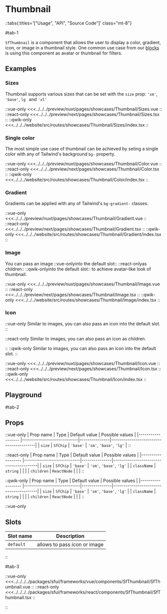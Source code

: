 # Thumbnail

::tabs{:titles='["Usage", "API", "Source Code"]' class="mt-8"}

#tab-1

`SfThumbnail` is a component that allows the user to display a color, gradient, icon, or image in a thumbnail style. One common use case from our [blocks](../blocks/Filters.html) is using this component as avatar or thumbnail for filters.

## Examples

### Sizes

Thumbnail supports various sizes that can be set with the `size` prop: `'sm'`, `'base'`, `lg ` and `'xl'`

<Showcase showcase-name="Thumbnail/Sizes">

::vue-only
<<<../../../preview/nuxt/pages/showcases/Thumbnail/Sizes.vue
::
::react-only
<<<../../../preview/next/pages/showcases/Thumbnail/Sizes.tsx
::
::qwik-only
<<<../../../website/src/routes/showcases/Thumbnail/Sizes/index.tsx
::
</Showcase>

### Single color

The most simple use case of thumbnail can be achieved by seting a single color with any of Tailwind's background `bg-` property.

<Showcase showcase-name="Thumbnail/Color">

::vue-only
<<<../../../preview/nuxt/pages/showcases/Thumbnail/Color.vue
::
::react-only
<<<../../../preview/next/pages/showcases/Thumbnail/Color.tsx
::
::qwik-only
<<<../../../website/src/routes/showcases/Thumbnail/Color/index.tsx
::
</Showcase>

### Gradient

Gradients can be applied with any of Tailwind's `bg-gradient-` classes.

<Showcase showcase-name="Thumbnail/Gradient">

::vue-only
<<<../../../preview/nuxt/pages/showcases/Thumbnail/Gradient.vue
::
::react-only
<<<../../../preview/next/pages/showcases/Thumbnail/Gradient.tsx
::
::qwik-only
<<<../../../website/src/routes/showcases/Thumbnail/Gradient/index.tsx
::
</Showcase>

### Image

You can pass an image ::vue-onlyinto the default slot:: ::react-onlyas children:: ::qwik-onlyinto the default slot:: to achieve avatar-like look of thumbnail.

<Showcase showcase-name="Thumbnail/Image">

::vue-only
<<<../../../preview/nuxt/pages/showcases/Thumbnail/Image.vue
::
::react-only
<<<../../../preview/next/pages/showcases/Thumbnail/Image.tsx
::
::qwik-only
<<<../../../website/src/routes/showcases/Thumbnail/Image/index.tsx
::
</Showcase>

### Icon

::vue-only
Similar to images, you can also pass an icon into the default slot.
::

::react-only
Similar to images, you can also pass an icon as children.

::
::qwik-only
Similar to images, you can also pass an icon into the default slot.
::
<Showcase showcase-name="Thumbnail/Icon">

::vue-only
<<<../../../preview/nuxt/pages/showcases/Thumbnail/Icon.vue
::
::react-only
<<<../../../preview/next/pages/showcases/Thumbnail/Icon.tsx
::
::qwik-only
<<<../../../website/src/routes/showcases/Thumbnail/Icon/index.tsx
::
</Showcase>

## Playground

<Generate class="playground" style="height: 500px;" />

#tab-2

## Props

::vue-only
| Prop name | Type | Default value | Possible values |
|------------------ |----------------------------|---------------|----------------------------------------|
| `size` | `SfChip` | `'base'` | `'sm'`, `'base'`, `'lg'` |
::

::react-only
| Prop name | Type | Default value | Possible values |
|------------------ |----------------------------|---------------|----------------------------------------|
| `size` | `SfChip` | `'base'` | `'sm'`, `'base'`, `'lg'` |
| `className` | `string` | | |
| `children` | `ReactNode` | | |
::

::qwik-only
| Prop name | Type | Default value | Possible values |
|------------------ |----------------------------|---------------|----------------------------------------|
| `size` | `SfChip` | `'base'` | `'sm'`, `'base'`, `'lg'` |
| `className` | `string` | | |
| `children` | `ReactNode` | | |
::

::vue-only

## Slots

| Slot name | Description                  |
| --------- | ---------------------------- |
| `default` | allows to pass icon or image |

::

#tab-3

::vue-only
<<<../../../../packages/sfui/frameworks/vue/components/SfThumbnail/SfThumbnail.vue
::
::react-only
<<<../../../../packages/sfui/frameworks/react/components/SfThumbnail/SfThumbnail.tsx
::

::
